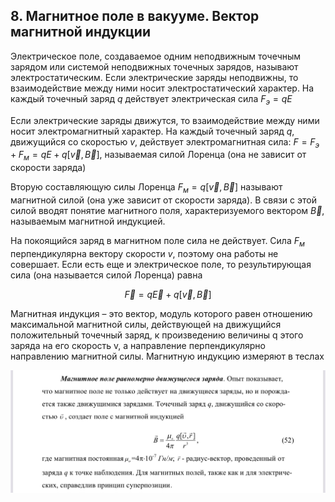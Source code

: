 ## 8. Магнитное поле в вакууме. Вектор магнитной индукции

Электрическое поле, создаваемое одним неподвижным точечным зарядом или системой неподвижных точечных зарядов, называют электростатическим. Если электрические заряды неподвижны, то взаимодействие между ними носит электростатический характер. На каждый точечный заряд $q$ действует электрическая сила $F_э = qE$

Если электрические заряды движутся, то взаимодействие между ними носит электромагнитный характер. На каждый точечный заряд $q$, движущийся со скоростью $v$, действует электромагнитная сила: $F = F_э + F_м = qE + q[\vec{v},\vec{B}]$, называемая силой Лоренца (она не зависит от скорости заряда)

Вторую составляющую силы Лоренца $F_м = q[\vec{v},\vec{B}]$ называют магнитной силой (она уже зависит от скорости заряда). В связи с этой силой вводят понятие магнитного поля, характеризуемого вектором $\vec{B}$, называемым магнитной индукцией.

На покоящийся заряд в магнитном поле сила не действует. Сила $F_м$ перпендикулярна вектору скорости $v$, поэтому она работы не совершает. Если есть еще и электрическое поле, то результирующая сила (она называется силой Лоренца) равна

$$\vec{F} = q\vec{E} + q[\vec{v},\vec{B}]$$
 
Магнитная индукция – это вектор, модуль которого равен отношению максимальной магнитной силы, действующей на движущийся положительный точечный заряд, к произведению величины q этого заряда на его скорость v, а направление перпендикулярно направлению магнитной силы. Магнитную индукцию измеряют в теслах

![image](images/pic15.png)